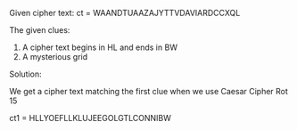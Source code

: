 Given cipher text:
ct =  WAANDTUAAZAJYTTVDAVIARDCCXQL

The given clues:
1. A cipher text begins in HL and ends in BW
2. A mysterious grid

Solution: 

We get a cipher text matching the first clue when we use Caesar Cipher Rot 15

ct1 = HLLYOEFLLKLUJEEGOLGTLCONNIBW
